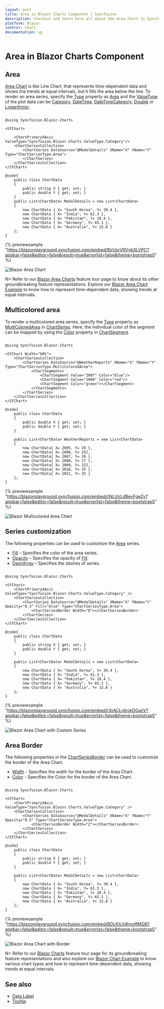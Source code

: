 ```yaml
---
layout: post
title: Area in Blazor Charts Component | Syncfusion
description: Checkout and learn here all about the Area Chart in Syncfusion Blazor Charts component and much more.
platform: Blazor
control: Chart
documentation: ug
---
```


# Area in Blazor Charts Component

## Area

[Area Chart](https://www.syncfusion.com/blazor-components/blazor-charts/chart-types/area-chart) is like Line Chart, that represents time-dependent data and shows the trends at equal intervals, but it fills the area below the line. To render an area series, specify the [Type](https://help.syncfusion.com/cr/blazor/Syncfusion.Blazor.Charts.ChartSeries.html#Syncfusion_Blazor_Charts_ChartSeries_Type) property as [Area](https://help.syncfusion.com/cr/blazor/Syncfusion.Blazor.Charts.ChartSeriesType.html#Syncfusion_Blazor_Charts_ChartSeriesType_Area) and the [ValueType](https://help.syncfusion.com/cr/blazor/Syncfusion.Blazor.Charts.ChartCommonAxis.html#Syncfusion_Blazor_Charts_ChartCommonAxis_ValueType) of the plot data can be [Category](https://help.syncfusion.com/cr/blazor/Syncfusion.Blazor.Charts.ValueType.html#Syncfusion_Blazor_Charts_ValueType_Category), [DateTime](https://help.syncfusion.com/cr/blazor/Syncfusion.Blazor.Charts.ValueType.html#Syncfusion_Blazor_Charts_ValueType_DateTime), [DateTimeCategory](https://help.syncfusion.com/cr/blazor/Syncfusion.Blazor.Charts.ValueType.html#Syncfusion_Blazor_Charts_ValueType_DateTimeCategory), [Double](https://help.syncfusion.com/cr/blazor/Syncfusion.Blazor.Charts.ValueType.html#Syncfusion_Blazor_Charts_ValueType_Double) or [Logarithmic](https://help.syncfusion.com/cr/blazor/Syncfusion.Blazor.Charts.ValueType.html#Syncfusion_Blazor_Charts_ValueType_Logarithmic).

```cshtml

@using Syncfusion.Blazor.Charts

<SfChart>

    <ChartPrimaryXAxis ValueType="Syncfusion.Blazor.Charts.ValueType.Category"/>
    <ChartSeriesCollection>
        <ChartSeries DataSource="@MedalDetails" XName="X" YName="Y" Type="ChartSeriesType.Area">
        </ChartSeries>
    </ChartSeriesCollection>
</SfChart>

@code{
    public class ChartData
    {
        public string X { get; set; }
        public double Y { get; set; }
    }
    public List<ChartData> MedalDetails = new List<ChartData>
    {
        new ChartData { X= "South Korea", Y= 39.4 },
        new ChartData { X= "India", Y= 61.3 },
        new ChartData { X= "Pakistan", Y= 20.4 },
        new ChartData { X= "Germany", Y= 65.1 },
        new ChartData { X= "Australia", Y= 15.8 }
    };
}

``` 
{% previewsample "https://blazorplayground.syncfusion.com/embed/BjrUsrVRVybSLVPC?appbar=false&editor=false&result=true&errorlist=false&theme=bootstrap5" %}

![Blazor Area Chart](../images/chart-types-images/blazor-area-chart.png)

N> Refer to our [Blazor Area Charts](https://www.syncfusion.com/blazor-components/blazor-charts/chart-types/area-chart) feature tour page to know about its other groundbreaking feature representations. Explore our [Blazor Area Chart Example](https://blazor.syncfusion.com/demos/chart/area?theme=bootstrap4) to know how to represent time-dependent data, showing trends at equal intervals.

## Multicolored area

To render a multicolored area series, specify the [Type](https://help.syncfusion.com/cr/blazor/Syncfusion.Blazor.Charts.ChartSeries.html#Syncfusion_Blazor_Charts_ChartSeries_Type) property as [MultiColoredArea](https://help.syncfusion.com/cr/blazor/Syncfusion.Blazor.Charts.ChartSeriesType.html#Syncfusion_Blazor_Charts_ChartSeriesType_MultiColoredArea) in [ChartSeries](https://help.syncfusion.com/cr/blazor/Syncfusion.Blazor.Charts.ChartSeries.html). Here, the individual color of the segment can be mapped by using the [Color](https://help.syncfusion.com/cr/blazor/Syncfusion.Blazor.Charts.ChartSegment.html#Syncfusion_Blazor_Charts_ChartSegment_Color) property in [ChartSegment](https://help.syncfusion.com/cr/blazor/Syncfusion.Blazor.Charts.ChartSegment.html).

```cshtml

@using Syncfusion.Blazor.Charts

<SfChart Width="60%">
    <ChartSeriesCollection>
        <ChartSeries DataSource="@WeatherReports" XName="X" YName="Y" Type="ChartSeriesType.MultiColoredArea">
            <ChartSegments>
                <ChartSegment Value="2007" Color="blue"/>
                <ChartSegment Value="2009" Color="red"/>
                <ChartSegment Color="green"></ChartSegment>
            </ChartSegments>
        </ChartSeries>
    </ChartSeriesCollection>
</SfChart>

@code{
    public class ChartData
    {
        public double X { get; set; }
        public double Y { get; set; }
    }

    public List<ChartData> WeatherReports = new List<ChartData>
	{
        new ChartData{ X= 2005, Y= 28 },
        new ChartData{ X= 2006, Y= 25},
        new ChartData{ X= 2007, Y= 26 },
        new ChartData{ X= 2008, Y= 27 },
        new ChartData{ X= 2009, Y= 32},
        new ChartData{ X= 2010, Y= 35 },
        new ChartData{ X= 2011, Y= 25 }
    };
}

``` 
{% previewsample "https://blazorplayground.syncfusion.com/embed/rNLUirLdBevFgeZv?appbar=false&editor=false&result=true&errorlist=false&theme=bootstrap5" %}

![Blazor Multicolored Area Chart](../images/chart-types-images/blazor-multicolor-area-chart.png)

## Series customization

The following properties can be used to customize the [Area](https://help.syncfusion.com/cr/blazor/Syncfusion.Blazor.Charts.ChartSeriesType.html#Syncfusion_Blazor_Charts_ChartSeriesType_Area) series.

* [Fill](https://help.syncfusion.com/cr/blazor/Syncfusion.Blazor.Charts.ChartSeries.html#Syncfusion_Blazor_Charts_ChartSeries_Fill) – Specifies the color of the area series.
* [Opacity](https://help.syncfusion.com/cr/blazor/Syncfusion.Blazor.Charts.ChartSeries.html#Syncfusion_Blazor_Charts_ChartSeries_Opacity) – Specifies the opacity of [Fill](https://help.syncfusion.com/cr/blazor/Syncfusion.Blazor.Charts.ChartSeries.html#Syncfusion_Blazor_Charts_ChartSeries_Fill).
* [DashArray](https://help.syncfusion.com/cr/blazor/Syncfusion.Blazor.Charts.ChartSeries.html#Syncfusion_Blazor_Charts_ChartSeries_DashArray) – Specifies the dashes of series.

```cshtml

@using Syncfusion.Blazor.Charts

<SfChart>
    <ChartPrimaryXAxis ValueType="Syncfusion.Blazor.Charts.ValueType.Category" />
    <ChartSeriesCollection>
        <ChartSeries DataSource="@MedalDetails" XName="X" YName="Y" Opacity="0.3" Fill="blue" Type="ChartSeriesType.Area">
            <ChartSeriesBorder Width="0"></ChartSeriesBorder>
        </ChartSeries>
    </ChartSeriesCollection>
</SfChart>

@code{
    public class ChartData
    {
        public string X { get; set; }
        public double Y { get; set; }
    }

    public List<ChartData> MedalDetails = new List<ChartData>
    {
        new ChartData { X= "South Korea", Y= 39.4 },
        new ChartData { X= "India", Y= 61.3 },
        new ChartData { X= "Pakistan", Y= 20.4 },
        new ChartData { X= "Germany", Y= 65.1 },
        new ChartData { X= "Australia", Y= 15.8 }
    };
}

```
{% previewsample "https://blazorplayground.syncfusion.com/embed/rXrACLrdrokDGazV?appbar=false&editor=false&result=true&errorlist=false&theme=bootstrap5" %}

![Blazor Area Chart with Custom Series](../images/chart-types-images/blazor-area-chart-fill.png)

## Area Border

The following properties in the [ChartSeriesBorder](https://help.syncfusion.com/cr/blazor/Syncfusion.Blazor.Charts.ChartSeriesBorder.html) can be used to customize the border of the Area Chart.

* [Width](https://help.syncfusion.com/cr/blazor/Syncfusion.Blazor.Charts.ChartSeriesBorder.html#Syncfusion_Blazor_Charts_ChartSeriesBorder_Width) - Specifies the width for the border of the Area Chart.
* [Color](https://help.syncfusion.com/cr/blazor/Syncfusion.Blazor.Charts.ChartSeriesBorder.html#Syncfusion_Blazor_Charts_ChartSeriesBorder_Color) - Specifies the Color for the border of the Area Chart.

```cshtml

@using Syncfusion.Blazor.Charts

<SfChart>
    <ChartPrimaryXAxis ValueType="Syncfusion.Blazor.Charts.ValueType.Category" />
    <ChartSeriesCollection>
        <ChartSeries DataSource="@MedalDetails" XName="X" YName="Y" Opacity="0.5" Type="ChartSeriesType.Area">
            <ChartSeriesBorder Width="2"></ChartSeriesBorder>
        </ChartSeries>
    </ChartSeriesCollection>
</SfChart>

@code{
    public class ChartData
    {
        public string X { get; set; }
        public double Y { get; set; }
    }

    public List<ChartData> MedalDetails = new List<ChartData>
    {
        new ChartData { X= "South Korea", Y= 39.4 },
        new ChartData { X= "India", Y= 61.3 },
        new ChartData { X= "Pakistan", Y= 20.4 },
        new ChartData { X= "Germany", Y= 65.1 },
        new ChartData { X= "Australia", Y= 15.8 }
    };
}

```
{% previewsample "https://blazorplayground.syncfusion.com/embed/BDLKiLVdhnoffMQB?appbar=false&editor=false&result=true&errorlist=false&theme=bootstrap5" %}

![Blazor Area Chart with Border](../images/chart-types-images/blazor-area-border.png)

N> Refer to our [Blazor Charts](https://www.syncfusion.com/blazor-components/blazor-charts) feature tour page for its groundbreaking feature representations and also explore our [Blazor Chart Example](https://blazor.syncfusion.com/demos/chart/line?theme=bootstrap4) to know various chart types and how to represent time-dependent data, showing trends at equal intervals.

## See also

* [Data Label](../data-labels)
* [Tooltip](../tool-tip)